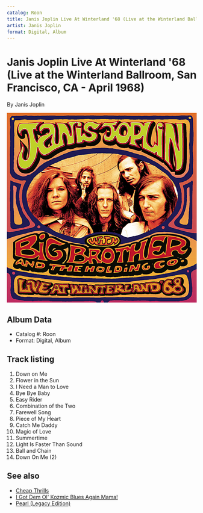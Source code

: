```yaml
---
catalog: Roon
title: Janis Joplin Live At Winterland '68 (Live at the Winterland Ballroom, San Francisco, CA - April 1968)
artist: Janis Joplin
format: Digital, Album
---
```


# Janis Joplin Live At Winterland '68 (Live at the Winterland Ballroom, San Francisco, CA - April 1968)

By Janis Joplin

![](../../assets/albumcovers/Janis_Joplin-Janis_Joplin_Live_At_Winterland_68_Live_at_the_Winterland_Ballroom__San_Francisco__CA_-_April_1968.png)

## Album Data

- Catalog #: Roon
- Format: Digital, Album


## Track listing


1. Down on Me
2. Flower in the Sun
3. I Need a Man to Love
4. Bye Bye Baby
5. Easy Rider
6. Combination of the Two
7. Farewell Song
8. Piece of My Heart
9. Catch Me Daddy
10. Magic of Love
11. Summertime
12. Light Is Faster Than Sound
13. Ball and Chain
14. Down On Me (2)


## See also

- [Cheap Thrills](Cheap_Thrills.md)
- [I Got Dem Ol' Kozmic Blues Again Mama!](I_Got_Dem_Ol_Kozmic_Blues_Again_Mama!.md)
- [Pearl (Legacy Edition)](Pearl_Legacy_Edition.md)
